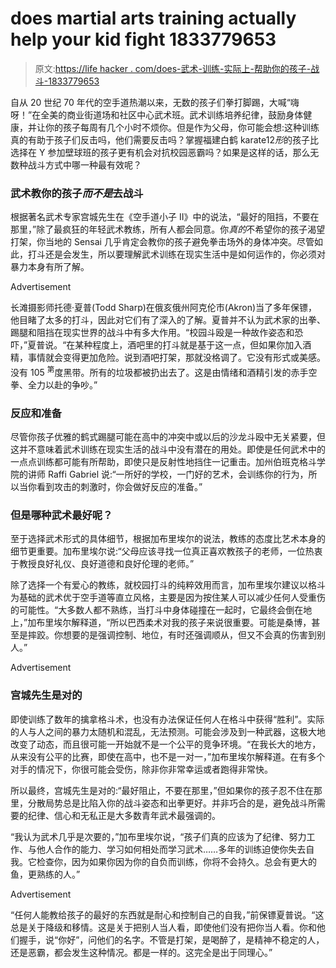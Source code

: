 # does martial arts training actually help your kid fight 1833779653

> 原文:[https://life hacker . com/does-武术-训练-实际上-帮助你的孩子-战斗-1833779653](https://lifehacker.com/does-martial-arts-training-actually-help-your-kid-fight-1833779653)

自从 20 世纪 70 年代的空手道热潮以来，无数的孩子们拳打脚踢，大喊“嗨呀！”在全美的商业街道场和社区中心武术班。武术训练培养纪律，鼓励身体健康，并让你的孩子每周有几个小时不烦你。但是作为父母，你可能会想:这种训练真的有助于孩子们反击吗，他们需要反击吗？掌握福建白鹤 karate12*形*的孩子比选择在 Y 参加壁球班的孩子更有机会对抗校园恶霸吗？如果是这样的话，那么无数种战斗方式中哪一种最有效呢？

### 武术教你的孩子*而不是*去战斗

根据著名武术专家宫城先生在《空手道小子 II》中的说法，“最好的阻挡，不要在那里，”除了最疯狂的年轻武术教练，所有人都会同意。你*真的*不希望你的孩子渴望打架，你当地的 Sensai 几乎肯定会教你的孩子避免拳击场外的身体冲突。尽管如此，打斗还是会发生，所以要理解武术训练在现实生活中是如何运作的，你必须对暴力本身有所了解。

<label class="bxm4mm-13 juykRM">Advertisement</label>

长滩摄影师托德·夏普(Todd Sharp)在俄亥俄州阿克伦市(Akron)当了多年保镖，他目睹了太多的打斗，因此对它们有了深入的了解。夏普并不认为武术家的出拳、踢腿和阻挡在现实世界的战斗中有多大作用。“校园斗殴是一种故作姿态和恐吓，”夏普说。“在某种程度上，酒吧里的打斗就是基于这一点，但如果你加入酒精，事情就会变得更加危险。说到酒吧打架，那就没格调了。它没有形式或美感。没有 105 <sup>第</sup>度黑带。所有的垃圾都被扔出去了。这是由情绪和酒精引发的赤手空拳、全力以赴的争吵。”

### 反应和准备

尽管你孩子优雅的鹤式踢腿可能在高中的冲突中或以后的沙龙斗殴中无关紧要，但这并不意味着武术训练在现实生活的战斗中没有潜在的用处。即使是任何武术中的一点点训练都可能有所帮助，即使只是反射性地挡住一记重击。加州伯班克格斗学院的讲师 Raffi Gabriel 说:“一所好的学校，一门好的艺术，会训练你的行为，所以当你看到攻击的刺激时，你会做好反应的准备。”

### 但是哪种武术最好呢？

至于选择武术形式的具体细节，根据加布里埃尔的说法，教练的态度比艺术本身的细节更重要。加布里埃尔说:“父母应该寻找一位真正喜欢教孩子的老师，一位热衷于教授良好礼仪、良好道德和良好伦理的老师。”

除了选择一个有爱心的教练，就校园打斗的纯粹效用而言，加布里埃尔建议以格斗为基础的武术优于空手道等直立风格，主要是因为按住某人可以减少任何人受重伤的可能性。“大多数人都不熟练，当打斗中身体碰撞在一起时，它最终会倒在地上，”加布里埃尔解释道，“所以巴西柔术对我的孩子来说很重要。可能是桑博，甚至是摔跤。你想要的是强调控制、地位，有时还强调顺从，但又不会真的伤害到别人。”

<label class="bxm4mm-13 juykRM">Advertisement</label>

### 宫城先生是对的

即使训练了数年的擒拿格斗术，也没有办法保证任何人在格斗中获得“胜利”。实际的人与人之间的暴力太随机和混乱，无法预测。可能会涉及到一种武器，这极大地改变了动态，而且很可能一开始就不是一个公平的竞争环境。“在我长大的地方，从来没有公平的比赛，即使在高中，也不是一对一，”加布里埃尔解释道。在有多个对手的情况下，你很可能会受伤，除非你非常幸运或者跑得非常快。

所以最终，宫城先生是对的:“最好阻止，不要在那里，”但如果你的孩子忍不住在那里，分散局势总是比陷入你的战斗姿态和出拳更好。并非巧合的是，避免战斗所需要的纪律、信心和无私正是大多数青年武术最强调的。

“我认为武术几乎是次要的，”加布里埃尔说，“孩子们真的应该为了纪律、努力工作、与他人合作的能力、学习如何相处而学习武术……多年的训练迫使你失去自我。它检查你，因为如果你因为你的自负而训练，你将不会持久。总会有更大的鱼，更熟练的人。”

<label class="bxm4mm-13 juykRM">Advertisement</label>

“任何人能教给孩子的最好的东西就是耐心和控制自己的自我，”前保镖夏普说。“这总是关于降级和移情。这是关于把别人当人看，即使他们没有把你当人看。你和他们握手，说“你好”，问他们的名字。不管是打架，是喝醉了，是精神不稳定的人，还是恶霸，都会发生这种情况。都是一样的。这完全是出于同理心。”